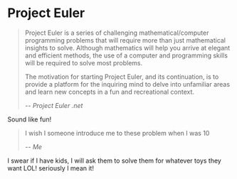 # Project Euler

> Project Euler is a series of challenging mathematical/computer programming problems that will require more than just mathematical insights to solve. Although mathematics will help you arrive at elegant and efficient methods, the use of a computer and programming skills will be required to solve most problems.
>  
>  The motivation for starting Project Euler, and its continuation, is to provide a platform for the inquiring mind to delve into unfamiliar areas and learn new concepts in a fun and recreational context.
>
> -- <cite>Project Euler .net</cite>

Sound like fun!

> I wish I someone introduce me to these problem when I was 10
>
> -- <cite> Me <cite>

I swear if I have kids, I will ask them to solve them for whatever toys they want LOL! seriously I mean it! 